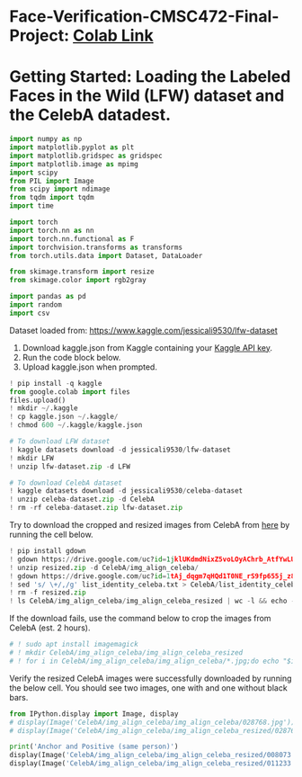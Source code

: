 # Face-Verification-CMSC472-Final-Project: [Colab Link](https://colab.research.google.com/drive/1HloPmg2NdLmXcCpRPS5qcaLezRQ7oW6X?usp=sharing)

# Getting Started: Loading the Labeled Faces in the Wild (LFW) dataset and the CelebA datadest.
```python
import numpy as np
import matplotlib.pyplot as plt
import matplotlib.gridspec as gridspec
import matplotlib.image as mpimg
import scipy
from PIL import Image
from scipy import ndimage
from tqdm import tqdm
import time

import torch
import torch.nn as nn
import torch.nn.functional as F
import torchvision.transforms as transforms
from torch.utils.data import Dataset, DataLoader

from skimage.transform import resize
from skimage.color import rgb2gray

import pandas as pd
import random
import csv
```

Dataset loaded from: https://www.kaggle.com/jessicali9530/lfw-dataset

1. Download kaggle.json from Kaggle containing your [Kaggle API key](https://www.kaggle.com/docs/api).
2. Run the code block below.
3. Upload kaggle.json when prompted.
    
```python
! pip install -q kaggle
from google.colab import files
files.upload()
! mkdir ~/.kaggle
! cp kaggle.json ~/.kaggle/
! chmod 600 ~/.kaggle/kaggle.json

# To download LFW dataset
! kaggle datasets download -d jessicali9530/lfw-dataset
! mkdir LFW
! unzip lfw-dataset.zip -d LFW

# To download CelebA dataset
! kaggle datasets download -d jessicali9530/celeba-dataset
! unzip celeba-dataset.zip -d CelebA
! rm -rf celeba-dataset.zip lfw-dataset.zip
```

Try to download the cropped and resized images from CelebA from [here](https://drive.google.com/file/d/1jklUKdmdNixZ5voLOyAChrb_AtfYwLUs/view?usp=sharing) by running the cell below.

```python
! pip install gdown
! gdown https://drive.google.com/uc?id=1jklUKdmdNixZ5voLOyAChrb_AtfYwLUs
! unzip resized.zip -d CelebA/img_align_celeba/
! gdown https://drive.google.com/uc?id=1tAj_dqgm7qHQd1T0NE_rS9fp655j_z8j
! sed 's/ \+/,/g' list_identity_celeba.txt > CelebA/list_identity_celeba.csv && rm list_identity_celeba.txt
! rm -f resized.zip
! ls CelebA/img_align_celeba/img_align_celeba_resized | wc -l && echo -n " resized images from CelebA have been downloaded successfully."
```

If the download fails, use the command below to crop the images from CelebA (est. 2 hours).

```python
# ! sudo apt install imagemagick
# ! mkdir CelebA/img_align_celeba/img_align_celeba_resized
# ! for i in CelebA/img_align_celeba/img_align_celeba/*.jpg;do echo "$i" | cut -d '/' -f 4 && convert "$i" -resize 250x250 -background black -gravity center -extent 250x250 "CelebA/img_align_celeba/img_align_celeba_resized/$(echo "$i" | cut -d '/' -f 4)";done
```

Verify the resized CelebA images were successfully downloaded by running the below cell. You should see two images, one with and one without black bars.

```python
from IPython.display import Image, display
# display(Image('CelebA/img_align_celeba/img_align_celeba/028768.jpg')) # original image
# display(Image('CelebA/img_align_celeba/img_align_celeba_resized/028768.jpg')) # resized to 250x250

print('Anchor and Positive (same person)')
display(Image('CelebA/img_align_celeba/img_align_celeba_resized/008073.jpg'))
display(Image('CelebA/img_align_celeba/img_align_celeba_resized/011233.jpg'))
```
